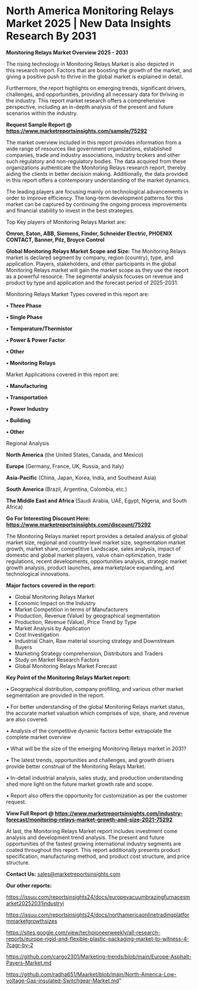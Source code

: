 # North America Monitoring Relays Market 2025 | New Data Insights Research By 2031

<Strong> Monitoring Relays Market Overview 2025 - 2031</strong>

The rising technology in Monitoring Relays Market is also depicted in this research report. Factors that are boosting the growth of the market, and giving a positive push to thrive in the global market is explained in detail.

Furthermore, the report highlights on emerging trends, significant drivers, challenges, and opportunities, providing all necessary data for thriving in the industry. This report market research offers a comprehensive perspective, including an in-depth analysis of the present and future scenarios within the industry.

<strong>Request Sample Report @ <a href=https://www.marketreportsinsights.com/sample/75292>https://www.marketreportsinsights.com/sample/75292</a></strong>

The market overview included in this report provides information from a wide range of resources like government organizations, established companies, trade and industry associations, industry brokers and other such regulatory and non-regulatory bodies. The data acquired from these organizations authenticate the Monitoring Relays research report, thereby aiding the clients in better decision making. Additionally, the data provided in this report offers a contemporary understanding of the market dynamics.

The leading players are focusing mainly on technological advancements in order to improve efficiency. The long-term development patterns for this market can be captured by continuing the ongoing process improvements and financial stability to invest in the best strategies.

Top Key players of Monitoring Relays Market are:

<strong>Omron, Eaton, ABB, Siemens, Finder, Schneider Electric, PHOENIX CONTACT, Banner, Pilz, Broyce Control</strong>

<strong><b>Global Monitoring Relays Market Scope and Size:</b></strong>
The Monitoring Relays market is declared segment by company, region (country), type, and application. Players, stakeholders, and other participants in the global Monitoring Relays market will gain the market scope as they use the report as a powerful resource. The segmental analysis focuses on revenue and product by type and application and the forecast period of 2025-2031.

Monitoring Relays Market Types covered in this report are:

<strong>• Three Phase

• Single Phase

• Temperature/Thermistor

• Power & Power Factor

• Other

• Monitoring Relays</strong>

Market Applications covered in this report are:

<strong>• Manufacturing

• Transportation

• Power Industry

• Building

• Other</strong> 

Regional Analysis

<strong>North America</strong> (the United States, Canada, and Mexico)

<strong>Europe</strong> (Germany, France, UK, Russia, and Italy)

<strong>Asia-Pacific</strong> (China, Japan, Korea, India, and Southeast Asia)

<strong>South America</strong> (Brazil, Argentina, Colombia, etc.)

<strong>The Middle East and Africa</strong> (Saudi Arabia, UAE, Egypt, Nigeria, and South Africa)

<strong>Go For Interesting Discount Here: <a href=https://www.marketreportsinsights.com/discount/75292>https://www.marketreportsinsights.com/discount/75292</a></strong>

The Monitoring Relays market report provides a detailed analysis of global market size, regional and country-level market size, segmentation market growth, market share, competitive Landscape, sales analysis, impact of domestic and global market players, value chain optimization, trade regulations, recent developments, opportunities analysis, strategic market growth analysis, product launches, area marketplace expanding, and technological innovations.

<strong><b>Major factors covered in the report:</b></strong>
<ul>
  <li>Global Monitoring Relays Market </li>
  <li>Economic Impact on the Industry</li>
  <li>Market Competition in terms of Manufacturers</li>
  <li>Production, Revenue (Value) by geographical segmentation</li>
  <li>Production, Revenue (Value), Price Trend by Type</li>
  <li>Market Analysis by Application</li>
  <li>Cost Investigation</li>
  <li>Industrial Chain, Raw material sourcing strategy and Downstream Buyers</li>
  <li>Marketing Strategy comprehension, Distributors and Traders</li>
  <li>Study on Market Research Factors</li>
  <li>Global Monitoring Relays Market Forecast</li>
</ul>

<strong><b>Key Point of the Monitoring Relays Market report:</b></strong>

• Geographical distribution, company profiling, and various other market segmentation are provided in the report.

• For better understanding of the global Monitoring Relays market status, the accurate market valuation which comprises of size, share, and revenue are also covered.

• Analysis of the competitive dynamic factors better extrapolate the complete market overview

• What will be the size of the emerging Monitoring Relays market in 2031?

• The latest trends, opportunities and challenges, and growth drivers provide better construal of the Monitoring Relays Market.

• In-detail industrial analysis, sales study, and production understanding shed more light on the future market growth rate and scope.

• Report also offers the opportunity for customization as per the customer request.

<strong><b>View Full Report @ <a href=https://www.marketreportsinsights.com/industry-forecast/monitoring-relays-market-growth-and-size-2021-75292>https://www.marketreportsinsights.com/industry-forecast/monitoring-relays-market-growth-and-size-2021-75292</a></b></strong>


At last, the Monitoring Relays Market report includes investment come analysis and development trend analysis. The present and future opportunities of the fastest growing international industry segments are coated throughout this report. This report additionally presents product specification, manufacturing method, and product cost structure, and price structure.

<strong>Contact Us:</strong>
sales@marketreportsinsights.com

<strong>Our other reports:</strong>

<a href=https://issuu.com/reportsinsights24/docs/europevacuumbrazingfurnacesmarket20252031industryi>https://issuu.com/reportsinsights24/docs/europevacuumbrazingfurnacesmarket20252031industryi</a>

<a href=https://issuu.com/reportsinsights24/docs/northamericaonlinetradingplatformmarketgrowthsizes>https://issuu.com/reportsinsights24/docs/northamericaonlinetradingplatformmarketgrowthsizes</a>

<a href=https://sites.google.com/view/techpioneerweekly/all-research-reports/europe-rigid-and-flexible-plastic-packaging-market-to-witness-4-7cagr-by-2>https://sites.google.com/view/techpioneerweekly/all-research-reports/europe-rigid-and-flexible-plastic-packaging-market-to-witness-4-7cagr-by-2</a>

<a href=https://github.com/cargo2301/Marketing-trends/blob/main/Europe-Asphalt-Pavers-Market.md>https://github.com/cargo2301/Marketing-trends/blob/main/Europe-Asphalt-Pavers-Market.md</a>

<a href=https://github.com/radha651/Maarket/blob/main/North-America-Low-voltage-Gas-insulated-Switchgear-Market.md>https://github.com/radha651/Maarket/blob/main/North-America-Low-voltage-Gas-insulated-Switchgear-Market.md</a>"
